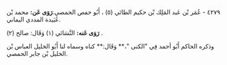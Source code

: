 ٤٢٧٩ - عُمَر بْن عَبد المَلِك بْن حكيم الطائي (٥) ، أَبُو حفص الحمصي.**رَوَى عَن:** محمد بْن عُبَيدة المددي اليماني.

**رَوَى عَنه:** النَّسَائي (١) وَقَال: صالح (٢) .

وذكره الحاكم أَبُو أحمد فِي "الكنى "،** وَقَال:** كناه وسماه لنا أَبُو الخليل العباس بْن الخليل بْن جابر الحمصي.